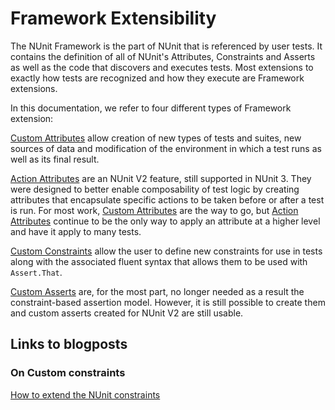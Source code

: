 # Framework Extensibility

The NUnit Framework is the part of NUnit that is referenced by user tests. It contains the definition of all of NUnit's Attributes, Constraints and Asserts as well as the code that discovers and executes tests. Most extensions to exactly how tests are recognized and how they execute are Framework extensions.

In this documentation, we refer to four different types of Framework extension:

[Custom Attributes](Custom-Attributes.md) allow creation of new types of tests and suites, new sources of data and modification of the environment in which a test runs as well as its final result.

[Action Attributes](Action-Attributes.md) are an NUnit V2 feature, still supported in NUnit 3. They were designed to better enable composability of test logic by creating attributes that encapsulate specific actions to be taken before or after a test is run. For most work, [Custom Attributes](Custom-Attributes.md) are the way to go, but [Action Attributes](Action-Attributes.md) continue to be the only way to apply an attribute at a higher level and have it apply to many tests.

[Custom Constraints](Custom-Constraints.md) allow the user to define new constraints for use in tests along with the associated fluent syntax that allows them to be used with `Assert.That`.

[Custom Asserts](Custom-Asserts.md) are, for the most part, no longer needed as a result the constraint-based assertion model. However, it is still possible to create them and custom asserts created for NUnit V2 are still usable.

## Links to blogposts

### On Custom constraints

[How to extend the NUnit constraints](http://hermit.no/how-to-extend-the-nunit-constraints/)
